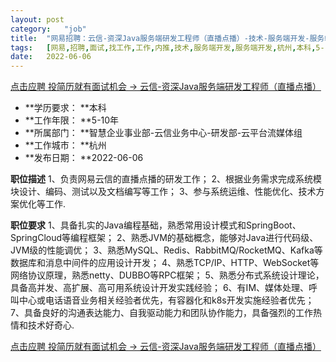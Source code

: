 ```yaml
---
layout:	post
category:	"job"
title:	"网易招聘：云信-资深Java服务端研发工程师（直播点播）-技术-服务端开发-服务端开发-杭州本科5-10年"
tags:	[网易,招聘,面试,找工作,工作,内推,技术,服务端开发,服务端开发,杭州,本科,5-10年]
date:	2022-06-06
---
```


[点击应聘 投简历就有面试机会 -> 云信-资深Java服务端研发工程师（直播点播）](http://mobile.bole.netease.com/bole/boleDetail?id=37813&employeeId=346f03c3cda5f04c&key=all)



- **学历要求： **本科
- **工作年限： **5-10年
- **所属部门： **智慧企业事业部-云信业务中心-研发部-云平台流媒体组
- **工作城市： **杭州
- **发布日期： **2022-06-06



**职位描述**
1、负责网易云信的直播点播的研发工作；
2、根据业务需求完成系统模块设计、编码、测试以及文档编写等工作；
3、参与系统运维、性能优化、技术方案优化等工作.



**职位要求**
1、具备扎实的Java编程基础，熟悉常用设计模式和SpringBoot、SpringCloud等编程框架；
2、熟悉JVM的基础概念，能够对Java进行代码级、JVM级的性能调优；
3、熟悉MySQL、Redis、RabbitMQ/RocketMQ、Kafka等数据库和消息中间件的应用设计开发；
4、熟悉TCP/IP、HTTP、WebSocket等网络协议原理，熟悉netty、DUBBO等RPC框架；
5、熟悉分布式系统设计理论，具备高并发、高扩展、高可用系统设计开发实践经验；
6、有IM、媒体处理、呼叫中心或电话语音业务相关经验者优先，有容器化和k8s开发实施经验者优先；
7、具备良好的沟通表达能力、自我驱动能力和团队协作能力，具备强烈的工作热情和技术好奇心.



[点击应聘 投简历就有面试机会 -> 云信-资深Java服务端研发工程师（直播点播）](http://mobile.bole.netease.com/bole/boleDetail?id=37813&employeeId=346f03c3cda5f04c&key=all)